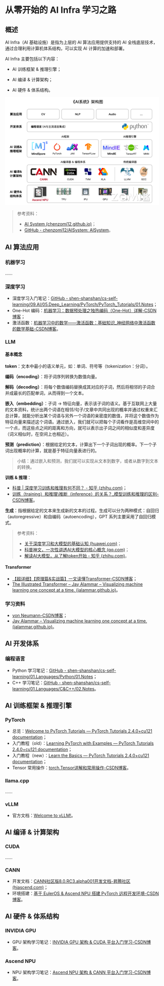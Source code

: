 # 从零开始的 AI Infra 学习之路

## 概述

AI Infra（AI 基础设施）是指为上层的 AI 算法应用提供支持的 AI 全栈底层技术，通过合理利用计算机体系结构，可以实现 AI 计算的加速和部署。

AI Infra 主要包括以下内容：

- AI 训练框架 & 推理引擎；

- AI 编译 & 计算架构；
- AI 硬件 & 体系结构。

![image-20240825162712686](images/image-20240825162712686.png)

> 参考资料：
>
> - [<u>AI System (chenzomi12.github.io)</u>](https://chenzomi12.github.io/)；
> - [<u>GitHub - chenzomi12/AISystem: AISystem</u>](https://github.com/chenzomi12/AISystem)。

## AI 算法应用

### 机器学习

……

### 深度学习

- 深度学习入门笔记：[<u>GitHub - shen-shanshan/cs-self-learning/09.AI/05.Deep_Learning/PyTorch/PyTorch_Tutorials/01.Notes</u>](https://github.com/shen-shanshan/cs-self-learning/tree/master/09.AI/05.Deep_Learning/PyTorch/PyTorch_Tutorials/01.Notes)；
- One-Hot 编码：[<u>机器学习：数据预处理之独热编码（One-Hot）详解-CSDN博客</u>](https://blog.csdn.net/zyc88888/article/details/103819604)；
- 激活函数：[<u>机器学习中的数学——激活函数：基础知识_神经网络中激活函数的数学基础-CSDN博客</u>](https://blog.csdn.net/hy592070616/article/details/120616475)。

### LLM

#### 基本概念

**token**：文本中最小的语义单元，如：单词、符号等（tokenization：分词）。

**编码（encoding）**：将子词序列转换为数值向量。

**解码（decoding）**：将每个数值编码替换成其对应的子词，然后将相邻的子词合并成最长的匹配单词，从而得到一个文本。

**嵌入（embedding）**：子词 -> 特征向量，表示该子词的语义。基于互联网上大量的文本资料，统计出两个词语在相邻/句子/文章中共同出现的概率并通过权重来汇总计算，就能分析出某个词语与另外一个词语的亲密度的数值，并将这个数值作为特征向量来描述这个词语。通过嵌入，我们就可以把每个子词看作是高维空间中的一个点，而这些点之间的距离和方向，就可以表示出子词之间的相似度和差异度（词义相似时，在空间上也相近）。

**预测（prediction）**：根据给定的文本，计算出下一个子词出现的概率。下一个子词出现概率的计算，就是基于特征向量表进行的。

> 小结：通过嵌入和预测，我们就可以实现从文本到数字，或者从数字到文本的转换。

**训练 & 推理**：

- [<u>科普 | 深度学习训练和推理有何不同？ - 知乎 (zhihu.com)</u>](https://zhuanlan.zhihu.com/p/66705645)；
- [<u>训练（training）和推理\推断（inference）的关系？_模型训练和推理的区别-CSDN博客</u>](https://blog.csdn.net/weixin_43135178/article/details/117885165)。

**生成**：指根据给定的文本来生成新的文本的过程。生成可以分为两种模式：自回归（autoregressive）和自编码（autoencoding），GPT 系列主要采用了自回归模式。

> 参考资料：
>
> - [<u>关于深度学习和大模型的基础认知 (huawei.com)</u>](https://xinsheng.huawei.com/next/#/detail?uuid=977766950833111040)；
> - [<u>科普神文，一次性讲透AI大模型的核心概念 (qq.com)</u>](https://mp.weixin.qq.com/s?__biz=Mzg2ODA5NTM1OA==&mid=2247484300&idx=1&sn=fe457ff384f4da83fa212fdf7b9f0c02&chksm=ceb0c79df9c74e8b39f80f4ed2fcfdeec743b258ec11343734896182bbbaae82c8425f7a7588&token=377673956&lang=zh_CN#rd)；
> - [<u>解读AI大模型，从了解token开始 - 知乎 (zhihu.com)</u>](https://zhuanlan.zhihu.com/p/664813833)。

#### Transformer

- [<u>【超详细】【原理篇&实战篇】一文读懂Transformer-CSDN博客</u>](https://blog.csdn.net/weixin_42475060/article/details/121101749)；
- [<u>The Illustrated Transformer – Jay Alammar – Visualizing machine learning one concept at a time. (jalammar.github.io)</u>](https://jalammar.github.io/illustrated-transformer/)。

### 学习资料

- [<u>von Neumann-CSDN博客</u>](https://machinelearning.blog.csdn.net/?type=blog)；
- [<u>Jay Alammar – Visualizing machine learning one concept at a time. (jalammar.github.io)</u>](https://jalammar.github.io/)。

## AI 开发体系

### 编程语言

- Python 学习笔记：[<u>GitHub - shen-shanshan/cs-self-learning/01.Languages/Python/01.Notes</u>](https://github.com/shen-shanshan/cs-self-learning/tree/master/01.Languages/Python/01.Notes)；
- C++ 学习笔记：[<u>GitHub - shen-shanshan/cs-self-learning/01.Languages/C&C++/02.Notes</u>](https://github.com/shen-shanshan/cs-self-learning/tree/master/01.Languages/C%26C%2B%2B/02.Notes)。

## AI 训练框架 & 推理引擎

### PyTorch

- 总览：[<u>Welcome to PyTorch Tutorials — PyTorch Tutorials 2.4.0+cu121 documentation</u>](https://pytorch.org/tutorials/)；
- 入门教程（old）：[<u>Learning PyTorch with Examples — PyTorch Tutorials 2.4.0+cu121 documentation</u>](https://pytorch.org/tutorials/beginner/pytorch_with_examples.html#tensors)；
- 入门教程（new）：[<u>Learn the Basics — PyTorch Tutorials 2.4.0+cu121 documentation</u>](https://pytorch.org/tutorials/beginner/basics/intro.html)；
- Tensor 常用操作：[<u>torch.Tensor详解和常用操作-CSDN博客</u>](https://blog.csdn.net/sazass/article/details/109304327)。

### llama.cpp

……

### vLLM

- 官方文档：[<u>Welcome to vLLM!</u>](https://docs.vllm.ai/en/stable/)。

## AI 编译 & 计算架构

### CUDA

……

### CANN

- 开发文档：[<u>CANN社区版8.0.RC3.alpha001开发文档-昇腾社区 (hiascend.com)</u>](https://www.hiascend.com/document/detail/zh/CANNCommunityEdition/80RC3alpha001/quickstart/quickstart/quickstart_18_0001.html)；
- 环境搭建：[<u>基于 EulerOS & Ascend NPU 搭建 PyTorch 远程开发环境-CSDN博客</u>](https://blog.csdn.net/weixin_44162047/article/details/142502025?spm=1001.2014.3001.5502)。

## AI 硬件 & 体系结构

### INVIDIA GPU

- GPU 架构学习笔记：[<u>INVIDIA GPU 架构 & CUDA 平台入门学习-CSDN博客</u>](https://blog.csdn.net/weixin_44162047/article/details/141569571?spm=1001.2014.3001.5501)。

### Ascend NPU

- NPU 架构学习笔记：[<u>Ascend NPU 架构 & CANN 平台入门学习-CSDN博客</u>](https://blog.csdn.net/weixin_44162047/article/details/141755989?spm=1001.2014.3001.5502)。
